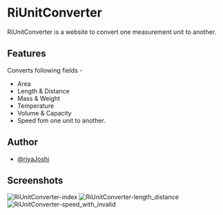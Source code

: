 
# RiUnitConverter

RiUnitConverter is a website to convert one measurement unit to another. 

 
## Features

Converts following fields -
- Area
- Length & Distance
- Mass & Weight 
- Temperature
- Volume & Capacity
- Speed 
fom one unit to another.  

## Author

- [@riyaJoshi](https://github.com/RiyaMJoshi)

## Screenshots

![RiUnitConverter-index](https://user-images.githubusercontent.com/49148284/155888030-945f6abf-4e46-4876-9898-d177b19e3a4f.png)
![RiUnitConverter-length_distance](https://user-images.githubusercontent.com/49148284/155888047-2171b279-e155-4ffc-9167-b9f28e6303f0.png)
![RiUnitConverter-speed_with_invalid](https://user-images.githubusercontent.com/49148284/155888055-e3d6421b-44c7-46c7-a7a9-32f929c4b30f.png)
